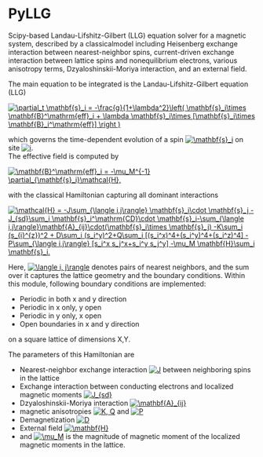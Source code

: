 # PyLLG

Scipy-based Landau-Lifshitz-Gilbert (LLG) equation solver for a magnetic system, described by a classicalmodel including Heisenberg exchange interaction between nearest-neighbor spins, current-driven exchange interaction between lattice spins and nonequilibrium electrons, various anisotropy terms, Dzyaloshinskii-Moriya interaction, and an external field. 

The main equation to be integrated is the Landau-Lifshitz-Gilbert equation (LLG)  
   
<a href="https://www.codecogs.com/eqnedit.php?latex=\partial_t&space;\mathbf{s}_i&space;=&space;-\frac{g}{1&plus;\lambda^2}\left(&space;\mathbf{s}_i\times&space;\mathbf{B}^\mathrm{eff}_i&space;&plus;&space;\lambda&space;\mathbf{s}_i\times&space;[\mathbf{s}_i\times&space;\mathbf{B}_i^\mathrm{eff}]&space;\right&space;)" target="_blank"><img src="https://latex.codecogs.com/gif.latex?\partial_t&space;\mathbf{s}_i&space;=&space;-\frac{g}{1&plus;\lambda^2}\left(&space;\mathbf{s}_i\times&space;\mathbf{B}^\mathrm{eff}_i&space;&plus;&space;\lambda&space;\mathbf{s}_i\times&space;[\mathbf{s}_i\times&space;\mathbf{B}_i^\mathrm{eff}]&space;\right&space;)" title="\partial_t \mathbf{s}_i = -\frac{g}{1+\lambda^2}\left( \mathbf{s}_i\times \mathbf{B}^\mathrm{eff}_i + \lambda \mathbf{s}_i\times [\mathbf{s}_i\times \mathbf{B}_i^\mathrm{eff}] \right )" /></a>  
  
which governs the time-dependent evolution of a spin <a href="https://www.codecogs.com/eqnedit.php?latex=\mathbf{s}_i" target="_blank"><img src="https://latex.codecogs.com/gif.latex?\mathbf{s}_i" title="\mathbf{s}_i" /></a> on site <a href="https://www.codecogs.com/eqnedit.php?latex=i" target="_blank"><img src="https://latex.codecogs.com/gif.latex?i" title="i" /></a>.  
The effective field is computed by  

<a href="https://www.codecogs.com/eqnedit.php?latex=\mathbf{B}^\mathrm{eff}_i&space;=&space;-\mu_M^{-1}&space;\partial_{\mathbf{s}_i}\mathcal{H}" target="_blank"><img src="https://latex.codecogs.com/gif.latex?\mathbf{B}^\mathrm{eff}_i&space;=&space;-\mu_M^{-1}&space;\partial_{\mathbf{s}_i}\mathcal{H}" title="\mathbf{B}^\mathrm{eff}_i = -\mu_M^{-1} \partial_{\mathbf{s}_i}\mathcal{H}," /></a>  
  
with the classical Hamiltonian capturing all dominant interactions  
  
<a href="https://www.codecogs.com/eqnedit.php?latex=\mathcal{H}&space;=&space;-J\sum_{\langle&space;i,j\rangle}&space;\mathbf{s}_i\cdot&space;\mathbf{s}_j&space;-&space;J_{sd}\sum_i&space;\mathbf{s}_i^\mathrm{CD}\cdot&space;\mathbf{s}_i-\sum_{\langle&space;i,j\rangle}\mathbf{A}_{ij}\cdot(\mathbf{s}_i\times&space;\mathbf{s}_j)&space;-K\sum_i&space;(s_{i}^{z})^2&space;&plus;&space;D\sum_i&space;(s_i^y)^2&plus;Q\sum_i&space;[(s_i^x)^4&plus;(s_i^y)^4&plus;(s_i^z)^4]&space;-&space;P\sum_{\langle&space;i,j\rangle}&space;[s_i^x&space;s_j^x&plus;s_i^y&space;s_j^y]&space;-\mu_M&space;\mathbf{H}\sum_i&space;\mathbf{s}_i" target="_blank"><img src="https://latex.codecogs.com/gif.latex?\mathcal{H}&space;=&space;-J\sum_{\langle&space;i,j\rangle}&space;\mathbf{s}_i\cdot&space;\mathbf{s}_j&space;-&space;J_{sd}\sum_i&space;\mathbf{s}_i^\mathrm{CD}\cdot&space;\mathbf{s}_i-\sum_{\langle&space;i,j\rangle}\mathbf{A}_{ij}\cdot(\mathbf{s}_i\times&space;\mathbf{s}_j)&space;-K\sum_i&space;(s_{i}^{z})^2&space;&plus;&space;D\sum_i&space;(s_i^y)^2&plus;Q\sum_i&space;[(s_i^x)^4&plus;(s_i^y)^4&plus;(s_i^z)^4]&space;-&space;P\sum_{\langle&space;i,j\rangle}&space;[s_i^x&space;s_j^x&plus;s_i^y&space;s_j^y]&space;-\mu_M&space;\mathbf{H}\sum_i&space;\mathbf{s}_i" title="\mathcal{H} = -J\sum_{\langle i,j\rangle} \mathbf{s}_i\cdot \mathbf{s}_j - J_{sd}\sum_i \mathbf{s}_i^\mathrm{CD}\cdot \mathbf{s}_i-\sum_{\langle i,j\rangle}\mathbf{A}_{ij}\cdot(\mathbf{s}_i\times \mathbf{s}_j) -K\sum_i (s_{i}^{z})^2 + D\sum_i (s_i^y)^2+Q\sum_i [(s_i^x)^4+(s_i^y)^4+(s_i^z)^4] - P\sum_{\langle i,j\rangle} [s_i^x s_j^x+s_i^y s_j^y] -\mu_M \mathbf{H}\sum_i \mathbf{s}_i." /></a>  
  
Here, <a href="https://www.codecogs.com/eqnedit.php?latex=\langle&space;i,&space;j\rangle" target="_blank"><img src="https://latex.codecogs.com/gif.latex?\langle&space;i,&space;j\rangle" title="\langle i, j\rangle" /></a> denotes pairs of nearest neighbors, and the sum over it captures the lattice geometry and the boundary conditions. Within this module, following boundary conditions are implemented: 
- Periodic in both x and y direction
- Periodic in x only, y open
- Periodic in y only, x open
- Open boundaries in x and y direction

on a square lattice of dimensions X,Y.  
    
The parameters of this Hamiltonian are  
- Nearest-neighbor exchange interaction <a href="https://www.codecogs.com/eqnedit.php?latex=J" target="_blank"><img src="https://latex.codecogs.com/gif.latex?J" title="J" /></a> between neighboring spins in the lattice
- Exchange interaction between conducting electrons and localized magnetic moments <a href="https://www.codecogs.com/eqnedit.php?latex=J_{sd}" target="_blank"><img src="https://latex.codecogs.com/gif.latex?J_{sd}" title="J_{sd}" /></a>
- Dzyaloshinskii-Moriya interaction <a href="https://www.codecogs.com/eqnedit.php?latex=\mathbf{A}_{ij}" target="_blank"><img src="https://latex.codecogs.com/gif.latex?\mathbf{A}_{ij}" title="\mathbf{A}_{ij}" /></a>
- magnetic anisotropies <a href="https://www.codecogs.com/eqnedit.php?latex=K,&space;Q" target="_blank"><img src="https://latex.codecogs.com/gif.latex?K,&space;Q" title="K, Q" /></a> and <a href="https://www.codecogs.com/eqnedit.php?latex=P" target="_blank"><img src="https://latex.codecogs.com/gif.latex?P" title="P" /></a>
- Demagnetization <a href="https://www.codecogs.com/eqnedit.php?latex=D" target="_blank"><img src="https://latex.codecogs.com/gif.latex?D" title="D" /></a>
- External field <a href="https://www.codecogs.com/eqnedit.php?latex=\mathbf{H}" target="_blank"><img src="https://latex.codecogs.com/gif.latex?\mathbf{H}" title="\mathbf{H}" /></a>
- and <a href="https://www.codecogs.com/eqnedit.php?latex=\mu_M" target="_blank"><img src="https://latex.codecogs.com/gif.latex?\mu_M" title="\mu_M" /></a> is the magnitude of magnetic moment of the localized magnetic moments in the lattice.



 
